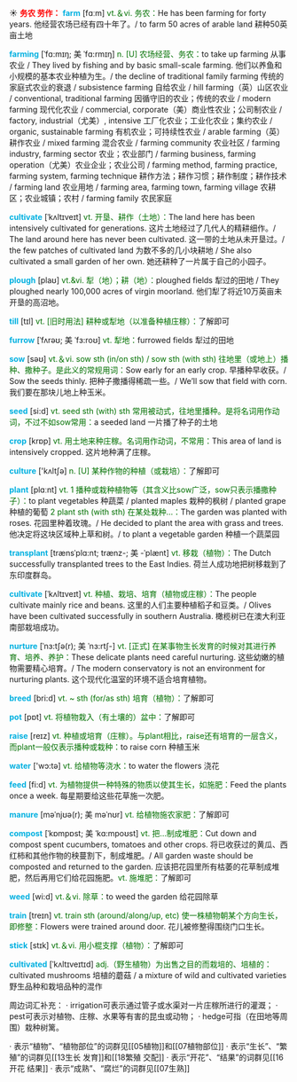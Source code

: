 ☀ <font color="red">**务农 劳作：**</font>
<font color="sky blue">**farm**</font> [fɑːm] 
<font color="rgb(227, 108, 9)">vt.＆vi. 务农：</font>He has been farming for forty years. 他经营农场已经有四十年了。/ to farm 50 acres of arable land 耕种50英亩土地
                      
<font color="sky blue">**farming**</font> [ˈfɑ:mɪŋ; 美 ˈfɑ:rmɪŋ]
<font color="rgb(227, 108, 9)">n. [U] 农场经营、务农：</font>to take up farming 从事农业 / They lived by fishing and by basic small-scale farming. 他们以养鱼和小规模的基本农业种植为生。/ the decline of traditional family farming 传统的家庭式农业的衰退 / subsistence farming 自给农业 / hill farming（英）山区农业 / conventional, traditional farming 因循守旧的农业；传统的农业 / modern farming 现代化农业 / commercial, corporate（美）商业性农业；公司制农业 / factory, industrial（尤美）, intensive 工厂化农业；工业化农业；集约农业 / organic, sustainable farming 有机农业；可持续性农业 / arable farming（英）耕作农业 / mixed farming 混合农业 / farming community 农业社区 / farming industry, farming sector 农业；农业部门 / farming business, farming operation（尤美）农业企业；农业公司 / farming method, farming practice, farming system, farming technique 耕作方法；耕作习惯；耕作制度；耕作技术 / farming land 农业用地 / farming area, farming town, farming village 农耕区；农业城镇；农村 / farming family 农民家庭

<font color="sky blue">**cultivate**</font> [ˈkʌltɪveɪt]
<font color="rgb(227, 108, 9)">vt. 开垦、耕作（土地）：</font>The land here has been intensively cultivated for generations. 这片土地经过了几代人的精耕细作。/ The land around here has never been cultivated. 这一带的土地从未开垦过。/ the few patches of cultivated land 为数不多的几小块耕地 / She also cultivated a small garden of her own. 她还耕种了一片属于自己的小园子。
           
<font color="sky blue">**plough**</font> [plaʊ]
<font color="rgb(227, 108, 9)">vt.&vi. 犁（地）；耕（地）：</font>ploughed fields 犁过的田地 / They ploughed nearly 100,000 acres of virgin moorland. 他们犁了将近10万英亩未开垦的高沼地。

<font color="sky blue">**till**</font> [tɪl] 
<font color="rgb(227, 108, 9)">vt. [旧时用法] 耕种或犁地（以准备种植庄稼）：</font>了解即可
           
<font color="sky blue">**furrow**</font> [ˈfʌrəʊ; 美 ˈfɜ:roʊ]
<font color="rgb(227, 108, 9)">vt. 犁地：</font>furrowed fields 犁过的田地

<font color="sky blue">**sow**</font> [səʊ] 
<font color="rgb(227, 108, 9)">vt.＆vi. sow sth (in/on sth) / sow sth (with sth) 往地里（或地上）播种、撒种子。是此义的常规用词：</font>Sow early for an early crop. 早播种早收获。/ Sow the seeds thinly. 把种子撒播得稀疏一些。/ We’ll sow that field with corn. 我们要在那块儿地上种玉米。

<font color="sky blue">**seed**</font> [si:d] 
<font color="rgb(227, 108, 9)">vt. seed sth (with) sth 常用被动式，往地里播种。是将名词用作动词，不过不如sow常用：</font>a seeded land 一片播了种子的土地

<font color="sky blue">**crop**</font> [krɒp] 
<font color="rgb(227, 108, 9)">vt. 用土地来种庄稼。名词用作动词，不常用：</font>This area of land is intensively cropped. 这片地种满了庄稼。

<font color="sky blue">**culture**</font> ['kʌltʃə] 
<font color="rgb(227, 108, 9)">n. [U] 某种作物的种植（或栽培）：</font>了解即可

<font color="sky blue">**plant**</font> [plɑːnt] 
<font color="rgb(227, 108, 9)">vt. 1 播种或栽种植物等（其含义比sow广泛，sow只表示播撒种子）：</font>to plant vegetables 种蔬菜 / planted maples 栽种的枫树 / planted grape 种植的葡萄 <font color="rgb(227, 108, 9)">2 plant sth (with sth) 在某处栽种…：</font>The garden was planted with roses. 花园里种着玫瑰。/ He decided to plant the area with grass and trees. 他决定将这块区域种上草和树。/ to plant a vegetable garden 种植一个蔬菜园
                      
<font color="sky blue">**transplant**</font> [trænsˈplɑ:nt; trænz-; 美 -ˈplænt]
<font color="rgb(227, 108, 9)">vt. 移栽（植物）：</font>The Dutch successfully transplanted trees to the East Indies. 荷兰人成功地把树移栽到了东印度群岛。

<font color="sky blue">**cultivate**</font> [ˈkʌltɪveɪt]
<font color="rgb(227, 108, 9)">vt. 种植、栽培、培育（植物或庄稼）：</font>The people cultivate mainly rice and beans. 这里的人们主要种植稻子和豆类。/ Olives have been cultivated successfully in southern Australia. 橄榄树已在澳大利亚南部栽培成功。
           
<font color="sky blue">**nurture**</font> [ˈnɜ:tʃə(r); 美 ˈnɜ:rtʃ-]
<font color="rgb(227, 108, 9)">vt. [正式] 在某事物生长发育的时候对其进行养育、培养、养护：</font>These delicate plants need careful nurturing. 这些幼嫩的植物需要精心培育。/ The modern conservatory is not an environment for nurturing plants. 这个现代化温室的环境不适合培育植物。
           
<font color="sky blue">**breed**</font> [bri:d]
<font color="rgb(227, 108, 9)">vt. ~ sth (for/as sth) 培育（植物）：</font>了解即可

<font color="sky blue">**pot**</font> [pɒt] 
<font color="rgb(227, 108, 9)">vt. 将植物栽入（有土壤的）盆中：</font>了解即可

<font color="sky blue">**raise**</font> [reɪz] 
<font color="rgb(227, 108, 9)">vt. 种植或培育（庄稼）。与plant相比，raise还有培育的一层含义，而plant一般仅表示播种或栽种：</font>to raise corn 种植玉米

<font color="sky blue">**water**</font> ['wɔ:tə] 
<font color="rgb(227, 108, 9)">vt. 给植物等浇水：</font>to water the flowers 浇花

<font color="sky blue">**feed**</font> [fi:d] 
<font color="rgb(227, 108, 9)">vt. 为植物提供一种特殊的物质以使其生长，如施肥：</font>Feed the plants once a week. 每星期要给这些花草施一次肥。 
           
<font color="sky blue">**manure**</font> [məˈnjʊə(r); 美 məˈnʊr]
<font color="rgb(227, 108, 9)">vt. 给植物施农家肥：</font>了解即可

<font color="sky blue">**compost**</font> [ˈkɒmpɒst; 美 ˈkɑ:mpoʊst]
<font color="rgb(227, 108, 9)">vt. 把…制成堆肥：</font>Cut down and compost spent cucumbers, tomatoes and other crops. 将已收获过的黄瓜、西红柿和其他作物的秧蔓割下，制成堆肥。/ All garden waste should be composted and returned to the garden. 应该把花园里所有枯萎的花草制成堆肥，然后再用它们给花园施肥。<font color="rgb(227, 108, 9)">vt. 施堆肥：</font>了解即可

<font color="sky blue">**weed**</font> [wi:d] 
<font color="rgb(227, 108, 9)">vt.＆vi. 除草：</font>to weed the garden 给花园除草

<font color="sky blue">**train**</font> [treɪn] 
<font color="rgb(227, 108, 9)">vt. train sth (around/along/up, etc) 使一株植物朝某个方向生长，即修整：</font>Flowers were trained around door. 花儿被修整得围绕门口生长。

<font color="sky blue">**stick**</font> [stɪk] 
<font color="rgb(227, 108, 9)">vt.＆vi. 用小棍支撑（植物）：</font>了解即可
           
<font color="sky blue">**cultivated**</font> [ˈkʌltɪveɪtɪd]
<font color="rgb(227, 108, 9)">adj.（野生植物）为出售之目的而栽培的、培植的：</font>cultivated mushrooms 培植的蘑菇 / a mixture of wild and cultivated varieties 野生品种和栽培品种的混作

周边词汇补充：
· irrigation可表示通过管子或水渠对一片庄稼所进行的灌溉；
· pest可表示对植物、庄稼、水果等有害的昆虫或动物；
· hedge可指（在田地等周围）栽种树篱。

· 表示“植物”、“植物部位”的词群见[[05植物]]和[[07植物部位]]
· 表示“生长”、“繁殖”的词群见[[13生长 发育]]和[[18繁殖 交配]]
· 表示“开花”、“结果”的词群见[[16开花 结果]]
· 表示“成熟”、“腐烂”的词群见[[07生熟]]
